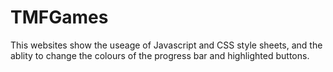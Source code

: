 # TMFGames
This websites show the useage of Javascript and CSS style sheets, and the ablity to change the colours of the progress bar and highlighted buttons.   
